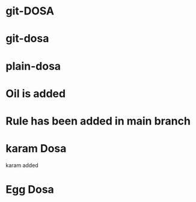 # git-DOSA
# git-dosa
# plain-dosa
# Oil is added
# Rule has been added in main branch 
# karam Dosa 
  karam added
# Egg Dosa